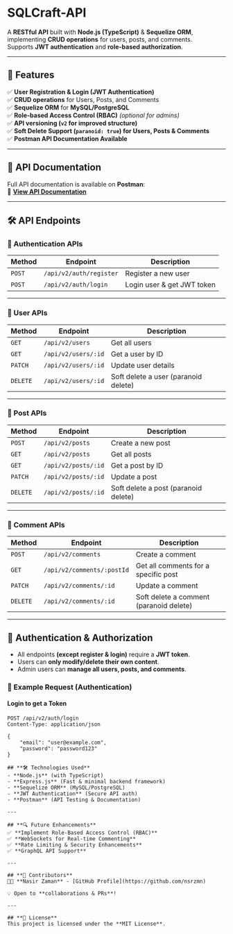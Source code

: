 # **SQLCraft-API**
A **RESTful API** built with **Node.js (TypeScript)** & **Sequelize ORM**, implementing **CRUD operations** for users, posts, and comments.  
Supports **JWT authentication** and **role-based authorization**.

---

## **🚀 Features**
✅ **User Registration & Login (JWT Authentication)**  
✅ **CRUD operations** for Users, Posts, and Comments  
✅ **Sequelize ORM** for **MySQL/PostgreSQL**  
✅ **Role-based Access Control (RBAC)** *(optional for admins)*  
✅ **API versioning (`v2` for improved structure)**  
✅ **Soft Delete Support (`paranoid: true`) for Users, Posts & Comments**  
✅ **Postman API Documentation Available**  

---

## **📖 API Documentation**
Full API documentation is available on **Postman**:  
📌 **[View API Documentation](https://documenter.getpostman.com/view/38742281/2sAYXFjdfT)**  

---

## **🛠 API Endpoints**
### **🔐 Authentication APIs**
| Method | Endpoint | Description |
|--------|---------|-------------|
| `POST` | `/api/v2/auth/register` | Register a new user |
| `POST` | `/api/v2/auth/login` | Login user & get JWT token |

---

### **👤 User APIs**
| Method | Endpoint | Description |
|--------|---------|-------------|
| `GET` | `/api/v2/users` | Get all users |
| `GET` | `/api/v2/users/:id` | Get a user by ID |
| `PATCH` | `/api/v2/users/:id` | Update user details |
| `DELETE` | `/api/v2/users/:id` | Soft delete a user (paranoid delete) |

---

### **📝 Post APIs**
| Method | Endpoint | Description |
|--------|---------|-------------|
| `POST` | `/api/v2/posts` | Create a new post |
| `GET` | `/api/v2/posts` | Get all posts |
| `GET` | `/api/v2/posts/:id` | Get a post by ID |
| `PATCH` | `/api/v2/posts/:id` | Update a post |
| `DELETE` | `/api/v2/posts/:id` | Soft delete a post (paranoid delete) |

---

### **💬 Comment APIs**
| Method | Endpoint | Description |
|--------|---------|-------------|
| `POST` | `/api/v2/comments` | Create a comment |
| `GET` | `/api/v2/comments/:postId` | Get all comments for a specific post |
| `PATCH` | `/api/v2/comments/:id` | Update a comment |
| `DELETE` | `/api/v2/comments/:id` | Soft delete a comment (paranoid delete) |

---

## **🔑 Authentication & Authorization**
- All endpoints **(except register & login)** require a **JWT token**.
- Users can **only modify/delete their own content**.
- Admin users can **manage all users, posts, and comments**.

### **📌 Example Request (Authentication)**
#### **Login to get a Token**
```http
POST /api/v2/auth/login
Content-Type: application/json

{
    "email": "user@example.com",
    "password": "password123"
}

## **🛠 Technologies Used**
- **Node.js** (with TypeScript)  
- **Express.js** (Fast & minimal backend framework)  
- **Sequelize ORM** (MySQL/PostgreSQL)  
- **JWT Authentication** (Secure API auth)  
- **Postman** (API Testing & Documentation)  

---

## **🔍 Future Enhancements**
✅ **Implement Role-Based Access Control (RBAC)**  
✅ **WebSockets for Real-time Commenting**  
✅ **Rate Limiting & Security Enhancements**  
✅ **GraphQL API Support**  

---

## **📌 Contributors**
👨‍💻 **Nasir Zaman** - [GitHub Profile](https://github.com/nsrzmn)  

💡 Open to **collaborations & PRs**!

---

## **📜 License**
This project is licensed under the **MIT License**.
